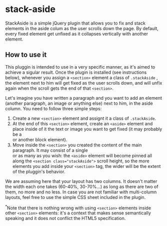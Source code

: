 # stack-aside


StackAside is a simple jQuery plugin that allows you to fix and stack elements in the aside colum as the user scrolls down the page. By default, every fixed element get unfixed as it collapses vertically with another element. 

## How to use it

This pluggin is intended to use in a very specific manner, as it's aimed to achieve a sigular result. Once the plugin is installed (see instructions below), whenever you assign a ```<section>``` element a class of ```.stackAside``` , the element next to him will get fixed as the user scrolls down, and will unfix again when the scroll gets the end of that ```<section>```. 

Let's imagine you have written a paragraph and you want to add an element (another paragraph, an image or anything else) next to him, in the aside column. You need to follow three simple steps:

1. Create a new ```<section>``` element and assignt it a class of ```.stackAside```.
2. At the end of this ```<section>``` element, create an ```<aside>``` element and place inside of it the text or image you want to get fixed (it may probably be a <div> or another block element).
3. Move inside the ```<section>``` you created the content of the main paragraph. It may consist of a single <div> or as many as you wish: the ```<aside>``` element will become pinned all along the ```<section class="stackAside">``` scroll height, so the more elements you add inside your ```<section>``` tag, the wider will be the extent of the pluggin's behavior. 

We are assuming here that your layout has two columns. It doesn't matter the width each one takes (60-40%, 30-70%...) as long as there are two of them, no more and no less. In case you are not familiar with multi-column layouts, feel free to use the simple CSS sheet included in the plugin. 

<sup>*</sup>Note that there is nothing wrong with using ```<section>``` elements inside other ```<section>``` elements: it's a context that makes sense semantically speaking and it does not conflict the HTML5 specification. 
